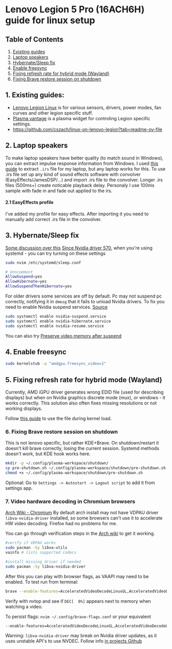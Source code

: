 
# Lenovo Legion 5 Pro (16ACH6H) guide for linux setup

## Table of Contents

1. [Existing guides](#1-existing-guides)
2. [Laptop speakers](#2-laptop-speakers)
3. [Hybernate/Sleep fix](#3-hybernatesleep-fix)
4. [Enable freesync](#4-enable-freesync)
5. [Fixing refresh rate for hybrid mode (Wayland)](#5-fixing-refresh-rate-for-hybrid-mode-wayland)
6. [Fixing Brave restore session on shutdown](#6-fixing-brave-restore-session-on-shutdown)



## 1. Existing guides:
- [Lenovo Legion Linux](https://github.com/johnfanv2/LenovoLegionLinux) is for various sensors, drivers, power modes, fan curves and other legion specific stuff.
- [Plasma vantage](https://store.kde.org/p/2150610) is a plasma widget for controling Legion specific settings.
- https://github.com/cszach/linux-on-lenovo-legion?tab=readme-ov-file


## 2. Laptop speakers
To make laptop speakers have better quality (to match sound in Windows), you can extract impulse response information from Windows. I used [this guide](https://github.com/shuhaowu/linux-thinkpad-speaker-improvements) to extract `.irs` file for my laptop, but any laptop works for this.
To use .irs file set up any kind of sound effects software with convolver (EasyEffects/JamesDSP/...) and import .irs file to the convolver. Longer .irs files (500ms+) create noticable playback delay. Personaly I use 100ms sample with fade in and fade out applied to the irs.
#### 2.1 EasyEffects profile
I've added my profile for easy effects. After importing it you need to manually add correct .irs file in the convolver.

## 3. Hybernate/Sleep fix
[Some discussion over this](https://www.reddit.com/r/archlinux/comments/1g68lqc/the_latest_version_of_nvidiautils_now_supports/)
[Since Nvidia driver 570](https://www.nvidia.com/en-us/drivers/details/240524/), when you're using systemd - you can try turning on these settings
```sh
sudo nvim /etc/systemd/sleep.conf

# Unncomment
AllowSuspend=yes
AllowHibernate=yes
AllowSuspendThenHibernate=yes
```
For older drivers some services are off by default.
Pc may not suspend pc correctly, notifying it in `dmesg` that it fails to unload Nvidia drivers. To fix you need to enable Nvidia suspend services. [Source](https://bbs.archlinux.org/viewtopic.php?id=288181)
```sh
sudo systemctl enable nvidia-suspend.service
sudo systemctl enable nvidia-hibernate.service
sudo systemctl enable nvidia-resume.service
```
You can also try [Preserve video memory after suspend](https://wiki.archlinux.org/title/NVIDIA/Tips_and_tricks#Preserve_video_memory_after_suspend)

## 4. Enable freesync
```sh
sudo kernelstub -a "amdgpu.freesync_video=1"
```

## 5. Fixing refresh rate for hybrid mode (Wayland)
Currently, AMD iGPU driver generates wrong EDID file (used for describing displays) but when on Nvidia graphics discrete mode (mux), or windows - it works correctly. This solution also often fixes missing resolutions or not working displays.

Follow [this guide](EDID.md) to use the file during kernel load. 

### 6. Fixing Brave restore session on shutdown
This is not lenovo specific, but rather KDE+Brave. On shutdown/restart it doesn't kill brave correctly, losing the current session. Systemd methods doesn't work, but KDE hook works here.
```sh
mkdir -p ~/.config/plasma-workspace/shutdown/
cp pre-shutdown.sh ~/.config/plasma-workspace/shutdown/pre-shutdown.sh
chmod +x ~/.config/plasma-workspace/shutdown/pre-shutdown.sh
```
Optional: Go to `Settings -> Autostart -> Logout script` to add it from settings app.

### 7. Video hardware decoding in Chromium browsers
[Arch Wiki - Chromium](https://wiki.archlinux.org/title/Chromium#Hardware_video_acceleration)
By default arch install may not have VDPAU driver `libva-nvidia-driver` installed, so some browsers can't use it to accelerate HW video decoding. Firefox had no problems for me.

You can go through verification steps in the [Arch wiki](https://wiki.archlinux.org/title/Hardware_video_acceleration#Translation_layers) to get it working.
```sh
#verify if VDPAU works
sudo pacman -Sy libva-utils
vainfo # lists supported codecs

#install missing driver if needed
sudo pacman -Sy libva-nvidia-driver
```

After this you can play with browser flags, as VAAPI may need to be enabled.
To test run from terminal:
```sh
brave --enable-features=AcceleratedVideoDecodeLinuxGL,AcceleratedVideoDecodeLinuxZeroCopyGL,VaapiOnNvidiaGPUs,VaapiIgnoreDriverChecks
```

Verify with nvtop and see if `DEC[  0%]` appears next to memory when watching a video.

To persist flags:
`nvim ~/.config/brave-flags.conf` or your equivalent
```sh
--enable-features=AcceleratedVideoDecodeLinuxGL,AcceleratedVideoDecodeLinuxZeroCopyGL,VaapiOnNvidiaGPUs,VaapiIgnoreDriverChecks
```

Warning: `libva-nvidia-driver` may break on Nvidia driver updates, as it uses unstable API's to use NVDEC. Follow info [in projects Github](https://github.com/elFarto/nvidia-vaapi-driver)

